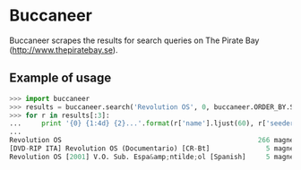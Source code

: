 # Buccaneer

Buccaneer scrapes the results for search queries on The Pirate Bay (http://www.thepiratebay.se).

## Example of usage

```python
>>> import buccaneer
>>> results = buccaneer.search('Revolution OS', 0, buccaneer.ORDER_BY.SEEDERS)
>>> for r in results[:3]:
...     print '{0} {1:4d} {2}...'.format(r['name'].ljust(60), r['seeders'], r['magnet'][:30])
...
Revolution OS                                                 266 magnet:?xt=urn:btih:f502f11df1...
[DVD-RIP ITA] Revolution OS (Documentario) [CR-Bt]              5 magnet:?xt=urn:btih:c8dc8d77bb...
Revolution OS [2001] V.O. Sub. Espa&amp;ntilde;ol [Spanish]     5 magnet:?xt=urn:btih:3835de2c06...
```
